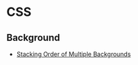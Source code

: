 # CSS

## Background
* [Stacking Order of Multiple Backgrounds](https://css-tricks.com/stacking-order-of-multiple-backgrounds/)
